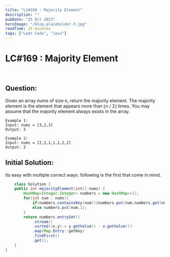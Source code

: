 ```yaml
---
title: "LC#169 : Majority Element"
description: ""
pubDate: "25 Oct 2023"
heroImage: "/blog-placeholder-3.jpg"
readTime: 25 minutes
tags: ["Leet Code", "Java"]
---
```


# <b> LC#169 : Majority Element</b>

<br>

## Question: <br/>

<p class="pl-6">
    Given an array nums of size n, return the majority element. The majority element is the element that appears more than ⌊n / 2⌋ times. 
    You may assume that the majority element always exists in the array.
</p>
<p>

    Example 1:
    Input: nums = [3,2,3]
    Output: 3

    Example 2:
    Input: nums = [2,2,1,1,1,2,2]
    Output: 2

</p>

## Initial Solution:

<p class="pl-6">
    Its easy with multiple correct ways. following is the first that come in mind.
</p>

```java
    class Solution {
    public int majorityElement(int[] nums) {
        HashMap<Integer,Integer> numbers = new HashMap<>();
        for(int num : nums){
            if(numbers.containsKey(num)){numbers.put(num,numbers.get(num)+1);}
            else numbers.put(num,1);
        }
        return numbers.entrySet()
            .stream()
            .sorted((x,y)-> y.getValue() - x.getValue())
            .map(Map.Entry::getKey)
            .findFirst()
            .get();
    }
}
```
